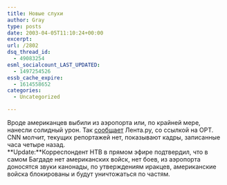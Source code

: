 ```yaml
---
title: Новые слухи
author: Gray
type: posts
date: 2003-04-05T11:10:24+00:00
excerpt:
url: /2802
dsq_thread_id:
  - 49083254
esml_socialcount_LAST_UPDATED:
  - 1497254526
essb_cache_expire:
  - 1614558652
categories:
  - Uncategorized

---
```








Вроде американцев выбили из аэропорта или, по крайней мере, нанесли солидный урон. Так <a href="http://lenta.ru/iraq/2003/04/05/aeropuerto/" target="_blank">сообщает</a> Лента.ру, со ссылкой на ОРТ.  
CNN молчит, текущих репортажей нет, показывают кадры, записанные часа четыре назад.  
**Update:**Корреспондент НТВ в прямом эфире подтвердил, что в самом Багдаде нет американских войск, нет боев, из аэропорта доносятся звуки канонады, по утверждениям иракцев, американские войска блокированы и будут уничтожаться по частям.